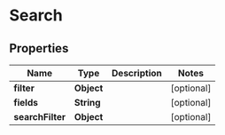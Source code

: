 
# Search

## Properties
Name | Type | Description | Notes
------------ | ------------- | ------------- | -------------
**filter** | **Object** |  |  [optional]
**fields** | **String** |  |  [optional]
**searchFilter** | **Object** |  |  [optional]



